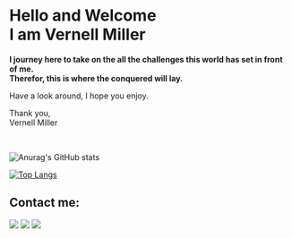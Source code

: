 # Hello and Welcome <br> I am Vernell Miller
<strong> I journey here to take on the all the challenges this world has set in front of me. <br> Therefor, this is where the conquered will lay. </strong>

Have a look around, I hope you enjoy.

Thank you,<br>
Vernell Miller

<br>

![Anurag's GitHub stats](https://github-readme-stats.vercel.app/api?username=VernellMiller&show_icons=true)

[![Top Langs](https://github-readme-stats.vercel.app/api/top-langs/?username=VernellMiller&layout=compact)](https://github.com/VernellMiller/github-readme-stats)

## Contact me:
<!-- [![](https://img.shields.io/badge/Gmail-D14836?style=for-the-badge&logo=gmail&logoColor=white)](VernellMiller1@email.com) -->
[![](https://img.shields.io/badge/LinkedIn-0077B5?style=for-the-badge&logo=linkedin&logoColor=white)](https://www.linkedin.com/in/vernell-miller-097b92130/)
[![](https://img.shields.io/badge/Behance-030303?style=for-the-badge&logo=behance&logoColor=white)](https://www.behance.net/VernellMiller)
[![](https://img.shields.io/badge/ArtStaion-13AFF0?style=for-the-badge&logo=artstaion&logoColor=white)](https://www.artstation.com/nezeef)

<!--
**VernellMiller/VernellMiller** is a ✨ _special_ ✨ repository because its `README.md` (this file) appears on your GitHub profile.

Here are some ideas to get you started:

- 🔭 I’m currently working on ...
- 🌱 I’m currently learning ...
- 👯 I’m looking to collaborate on ...
- 🤔 I’m looking for help with ...
- 💬 Ask me about ...
- 📫 How to reach me: ...
- 😄 Pronouns: ...
- ⚡ Fun fact: ...
-->


